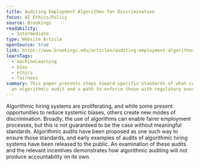 ```yaml
---
title: Auditing Employment Algorithms for Discrimination
focus: AI Ethics/Policy
source: Brookings
readability:
  - Intermediate
type: Website Article
openSource: true
link: https://www.brookings.edu/articles/auditing-employment-algorithms-for-discrimination/
learnTags:
  - machineLearning
  - bias
  - ethics
  - fairness
summary: This paper presents steps toward specific standards of what constitutes
  an algorithmic audit and a path to enforce those with regulatory oversight.
---
```

Algorithmic hiring systems are proliferating, and while some present opportunities to reduce systemic biases, others create new modes of discrimination. Broadly, the use of algorithms can enable fairer employment processes, but this is not guaranteed to be the case without meaningful standards. Algorithmic audits have been proposed as one such way to ensure those standards, and early examples of audits of algorithmic hiring systems have been released to the public. An examination of these audits and the relevant incentives demonstrates how algorithmic auditing will not produce accountability on its own.
